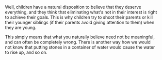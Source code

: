 Well, children have a natural disposition to believe that they deserve everything, and they think that eliminating what's not in their interest is right to achieve their goals. This is why children try to shoot their parents or kill their younger siblings (if their parents avoid giving attention to them) when they are young.

This simply means that what you naturally believe need not be meaningful, and can often be completely wrong. There is another way how we would not know that putting stones in a container of water would cause the water to rise up, and so on.